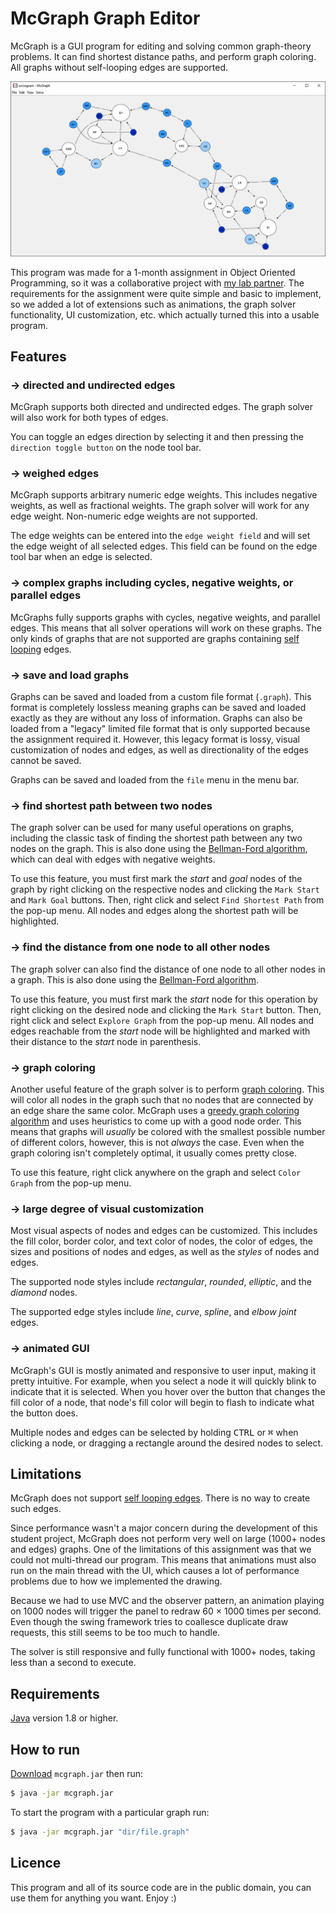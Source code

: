 # McGraph Graph Editor

McGraph is a GUI program for editing and solving common graph-theory problems. It can find shortest distance paths, and perform graph coloring. All graphs without self-looping edges are supported.

![](screenshots/sociogram.png)

This program was made for a 1-month assignment in Object Oriented Programming, so it was a collaborative project with [my lab partner](https://github.com/janaheit). The requirements for the assignment were quite simple and basic to implement, so we added a lot of extensions such as animations, the graph solver functionality, UI customization, etc. which actually turned this into a usable program.

## Features

### → directed and undirected edges

McGraph supports both directed and undirected edges. The graph solver will also work for both types of edges. 

You can toggle an edges direction by selecting it and then pressing the `direction toggle button` on the node tool bar.

### → weighed edges

McGraph supports arbitrary numeric edge weights. This includes negative weights, as well as fractional weights. The graph solver will work for any edge weight. Non-numeric edge weights are not supported.

The edge weights can be entered into the `edge weight field` and will set the edge weight of all selected edges. This field can be found on the edge tool bar when an edge is selected.

### → complex graphs including cycles, negative weights, or parallel edges

McGraphs fully supports graphs with cycles, negative weights, and parallel edges. This means that all solver operations will work on these graphs. The only kinds of graphs that are not supported are graphs containing [self looping](https://en.wikipedia.org/wiki/Loop_(graph_theory)) edges.

### → save and load graphs

Graphs can be saved and loaded from a custom file format (`.graph`). This format is completely lossless meaning graphs can be saved and loaded exactly as they are without any loss of information. Graphs can also be loaded from a "legacy" limited file format that is only supported because the assignment required it. However, this legacy format is lossy, visual customization of nodes and edges, as well as directionality of the edges cannot be saved.

Graphs can be saved and loaded from the `file` menu in the menu bar.

### → find shortest path between two nodes

The graph solver can be used for many useful operations on graphs, including the classic task of finding the shortest path between any two nodes on the graph. This is also done using the [Bellman-Ford algorithm](https://en.wikipedia.org/wiki/Bellman%E2%80%93Ford_algorithm), which can deal with edges with negative weights.

To use this feature, you must first mark the _start_ and _goal_ nodes of the graph by right clicking on the respective nodes and clicking the `Mark Start` and `Mark Goal` buttons. Then, right click and select `Find Shortest Path` from the pop-up menu. All nodes and edges along the shortest path will be highlighted. 

### → find the distance from one node to all other nodes

The graph solver can also find the distance of one node to all other nodes in a graph. This is also done using the [Bellman-Ford algorithm](https://en.wikipedia.org/wiki/Bellman%E2%80%93Ford_algorithm).

To use this feature, you must first mark the _start_ node for this operation by right clicking on the desired node and clicking the `Mark Start` button. Then, right click and select `Explore Graph` from the pop-up menu. All nodes and edges reachable from the _start_ node will be highlighted and marked with their distance to the _start_ node in parenthesis. 

### → graph coloring

Another useful feature of the graph solver is to perform [graph coloring](https://en.wikipedia.org/wiki/Graph_coloring). This will color all nodes in the graph such that no nodes that are connected by an edge share the same color. McGraph uses a [greedy graph coloring algorithm](https://en.wikipedia.org/wiki/Greedy_coloring) and uses heuristics to come up with a good node order. This means that graphs will _usually_ be colored with the smallest possible number of different colors, however, this is not _always_ the case. Even when the graph coloring isn't completely optimal, it usually comes pretty close.

To use this feature, right click anywhere on the graph and select `Color Graph` from the pop-up menu.

### → large degree of visual customization

Most visual aspects of nodes and edges can be customized. This includes the fill color, border color, and text color of nodes, the color of edges, the sizes and positions of nodes and edges, as well as the _styles_ of nodes and edges. 

The supported node styles include _rectangular_, _rounded_, _elliptic_, and the _diamond_ nodes.

The supported edge styles include _line_, _curve_, _spline_, and _elbow joint_ edges.

### → animated GUI

McGraph's GUI is mostly animated and responsive to user input, making it pretty intuitive. For example, when you select a node it will quickly blink to indicate that it is selected. When you hover over the button that changes the fill color of a node, that node's fill color will begin to flash to indicate what the button does.

Multiple nodes and edges can be selected by holding <kbd>CTRL</kbd> or <kbd>⌘</kbd> when clicking a node, or dragging a rectangle around the desired nodes to select. 

## Limitations

McGraph does not support [self looping edges](https://en.wikipedia.org/wiki/Loop_(graph_theory)). There is no way to create such edges.

Since performance wasn't a major concern during the development of this student project, McGraph does not perform very well on large (1000+ nodes and edges) graphs. One of the limitations of this assignment was that we could not multi-thread our program. This means that animations must also run on the main thread with the UI, which causes a lot of performance problems due to how we implemented the drawing.

Because we had to use MVC and the observer pattern, an animation playing on 1000 nodes will trigger the panel to redraw 60 × 1000 times per second. Even though the swing framework tries to coallesce duplicate draw requests, this still seems to be too much to handle.

The solver is still responsive and fully functional with 1000+ nodes, taking less than a second to execute.

## Requirements

[Java](https://www.java.com/en/download/) version 1.8 or higher.

## How to run

[Download]() `mcgraph.jar` then run: 

```bash
$ java -jar mcgraph.jar
```

To start the program with a particular graph run:

```bash
$ java -jar mcgraph.jar "dir/file.graph"
```

## Licence

This program and all of its source code are in the public domain, you can use them for anything you want. Enjoy :)
